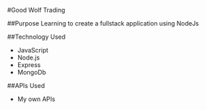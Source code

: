 #Good Wolf Trading

##Purpose
Learning to create a fullstack application using NodeJs

##Technology Used
- JavaScript
- Node.js
- Express
- MongoDb

##APIs Used
- My own APIs

